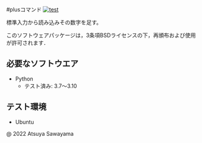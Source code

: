 #plusコマンド
[![test](https://github.com/Aya0801/robo2022/actions/workflows/test.yml/badge.svg)](https://github.com/Aya0801/robo2022/actions/workflows/test.yml)

標準入力から読み込みその数字を足す。

このソフトウェアパッケージは，3条項BSDライセンスの下，再頒布および使用が許可されます．

## 必要なソフトウエア
* Python
  * テスト済み: 3.7～3.10


## テスト環境
* Ubuntu

@ 2022 Atsuya Sawayama



